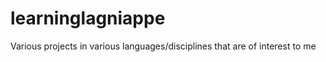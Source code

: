learninglagniappe
=================

Various projects in various languages/disciplines that are of interest to me
